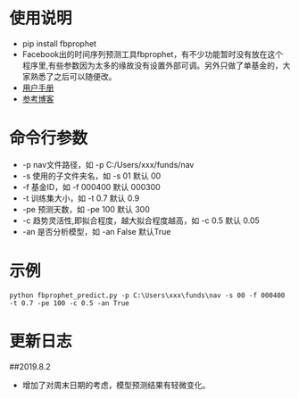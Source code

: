 # 使用说明
- pip install fbprophet
- Facebook出的时间序列预测工具fbprophet，有不少功能暂时没有放在这个程序里,有些参数因为太多的缘故没有设置外部可调。另外只做了单基金的，大家熟悉了之后可以随便改。
- [用户手册](https://facebook.github.io/prophet/docs/quick_start.html#python-api)
- [参考博客](https://blog.csdn.net/anshuai_aw1/article/details/83412058)

# 命令行参数
- -p nav文件路径，如 -p C:/Users/xxx/funds/nav
- -s 使用的子文件夹名，如 -s 01 默认 00
- -f 基金ID，如 -f 000400 默认 000300
- -t 训练集大小，如 -t 0.7 默认 0.9
- -pe 预测天数，如 -pe 100 默认 300
- -c 趋势灵活性,即拟合程度，越大拟合程度越高，如 -c 0.5 默认 0.05
- -an 是否分析模型，如 -an False 默认True

# 示例
```
python fbprophet_predict.py -p C:\Users\xxx\funds\nav -s 00 -f 000400 -t 0.7 -pe 100 -c 0.5 -an True
```

# 更新日志
##2019.8.2
- 增加了对周末日期的考虑，模型预测结果有轻微变化。
